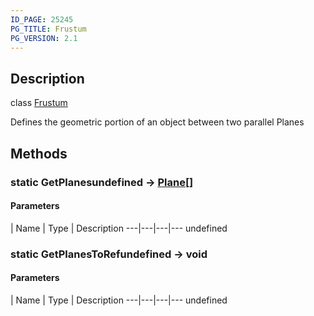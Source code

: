 ```yaml
---
ID_PAGE: 25245
PG_TITLE: Frustum
PG_VERSION: 2.1
---
```

## Description

class [Frustum](/classes/2.4/Frustum)

Defines the geometric portion of an object between two parallel Planes

## Methods

### static GetPlanesundefined &rarr; [Plane](/classes/2.4/Plane)[]



#### Parameters
 | Name | Type | Description
---|---|---|---
undefined
### static GetPlanesToRefundefined &rarr; void



#### Parameters
 | Name | Type | Description
---|---|---|---
undefined

